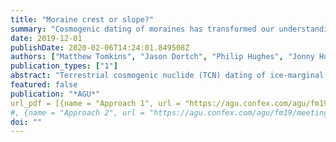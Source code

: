 ```yaml
---
title: "Moraine crest or slope?"
summary: "Cosmogenic dating of moraines has transformed our understanding of Quaternary glacial cycles. But can we improve the accuracy of cosmogenic datasets?" 
date: 2019-12-01
publishDate: 2020-02-06T14:24:01.849508Z
authors: ["Matthew Tomkins", "Jason Dortch", "Philip Hughes", "Jonny Huck", "Raimon Pallàs", "Ángel Rodés", "James Allard", "Andrew Stimson", "Didier Bourlès", "Vincent R. Rinterknecht", "Laura Rodríguez-Rodríguez", "Vincent Jomelli", "Ramón Copons", "Iestyn Barr", "Chris Darvill"]
publication_types: ["1"]
abstract: "Terrestrial cosmogenic nuclide (TCN) dating of ice-marginal moraines can provide unique insight into Quaternary glacial history. However, geomorphic processes can profoundly influence the distribution of TCN ages, as boulders are exhumed, toppled and eroded as moraines degrade through time. In turn, quantitative methods which minimise and account for these processes have the potential to significantly improve the chronological utility of the moraine record. Within this context, we focus on a fundamental component of TCN sample selection; are moraine crests better targets than moraine slopes? This question arises due to an apparent dichotomy between model predictions and sampling procedures, as slope diffusion models predict the greatest ground lowering at moraine crests and relative stability on moraine slopes. However, crests are preferentially sampled for TCN, while moraine slopes are generally avoided due to increased risks of boulder instability. In this study, we assess whether spatial criteria can be used to identify exhumed boulders through intensive Schmidt hammer sampling (SH; 505 boulders - 15,150 R) and 10Be exposure dating of four moraines of varying age and geomorphology in the northern and southern Pyrenees. These data show that large, matrix-rich and steep-sided moraines are particularly susceptible to post-depositional erosion, but sampling on the crest is not effective at isolating exhumed boulders. For these moraines, the distribution of exhumed boulders is effectively random, while the probability of selecting an exhumed boulder is comparable for moraine crests, ice-proximal and -distal slopes. In turn, sedimentology exerts a key control on moraine stability, as matrix-poor, boulder-rich moraines stabilise rapidly after deglaciation. In light of these data, we propose that landform stability should be prioritised over spatial criteria and that, in the absence of detailed geomorphic analysis, boulder location should carry less weight in sample selection. However, non-ideal landforms are often priority targets for TCN dating as these may record the retreat stages of the largest glaciers or represent “missing” glacial stages in existing chronologies. For these landforms, we recommend preliminary SH sampling to identify exhumed boulders and to select boulders for TCN dating"
featured: false
publication: "*AGU*"
url_pdf = [{name = "Approach 1", url = "https://agu.confex.com/agu/fm19/meetingapp.cgi/Paper/613438"}]
#, {name = "Approach 2", url = "https://agu.confex.com/agu/fm19/meetingapp.cgi/Paper/502207"}]
doi: ""
---
```


